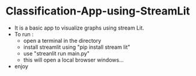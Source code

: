 # Classification-App-using-StreamLit
* It is a basic app to visualize graphs using stream Lit.
* To run :
  * open a terminal in the directory
  * install streamlit using "pip install stream lit"
  * use "streanlit run main.py"
  * this will open a local browser windows...
* enjoy
